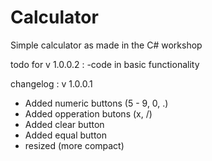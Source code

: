 # Calculator
Simple calculator as made in the C# workshop

todo for v 1.0.0.2 :
-code in basic functionality

changelog : v 1.0.0.1
- Added numeric buttons (5 - 9, 0, .)
- Added opperation butons (x, /)
- Added clear button
- Added equal button
- resized (more compact)
